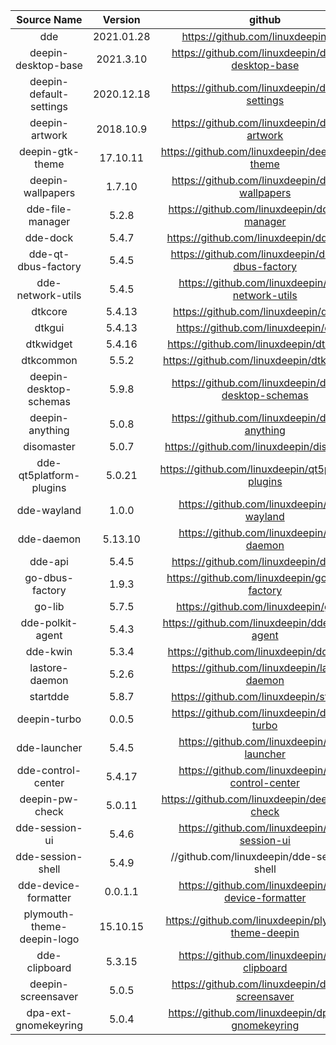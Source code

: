 |        Source Name         |  Version   |                        github                         |                        Download Link                         |
| :------------------------: | :--------: | :---------------------------------------------------: | :----------------------------------------------------------: |
|            dde             | 2021.01.28 |          https://github.com/linuxdeepin/dde           |                                                              |
|    deepin-desktop-base     | 2021.3.10  |  https://github.com/linuxdeepin/deepin-desktop-base   | https://github.com/linuxdeepin/deepin-desktop-base/archive/refs/tags/2021.3.10.tar.gz |
|  deepin-default-settings   | 2020.12.18 |    https://github.com/linuxdeepin/default-settings    | https://github.com/linuxdeepin/default-settings/archive/refs/tags/2020.12.18.tar.gz |
|       deepin-artwork       | 2018.10.9  |     https://github.com/linuxdeepin/deepin-artwork     | https://github.com/linuxdeepin/deepin-artwork/archive/refs/tags/2018.10.9.tar.gz |
|      deepin-gtk-theme      |  17.10.11  |    https://github.com/linuxdeepin/deepin-gtk-theme    | https://github.com/linuxdeepin/deepin-gtk-theme/archive/refs/tags/17.10.11.tar.gz |
|     deepin-wallpapers      |   1.7.10   |   https://github.com/linuxdeepin/deepin-wallpapers    | https://github.com/linuxdeepin/deepin-wallpapers/archive/refs/tags/1.7.10.tar.gz |
|      dde-file-manager      |   5.2.8    |    https://github.com/linuxdeepin/dde-file-manager    |                                                              |
|          dde-dock          |   5.4.7    |        https://github.com/linuxdeepin/dde-dock        | https://github.com/linuxdeepin/dde-dock/archive/refs/tags/5.4.7.tar.gz |
|    dde-qt-dbus-factory     |   5.4.5    |  https://github.com/linuxdeepin/dde-qt-dbus-factory   | https://github.com/linuxdeepin/dde-qt-dbus-factory/archive/refs/tags/5.4.5.tar.gz |
|     dde-network-utils      |   5.4.5    |   https://github.com/linuxdeepin/dde-network-utils    | https://github.com/linuxdeepin/dde-network-utils/archive/refs/tags/5.4.5.tar.gz |
|          dtkcore           |   5.4.13   |        https://github.com/linuxdeepin/dtkcore         | https://github.com/linuxdeepin/dtkcore/archive/refs/tags/5.4.13.tar.gz |
|           dtkgui           |   5.4.13   |         https://github.com/linuxdeepin/dtkgui         | https://github.com/linuxdeepin/dtkgui/archive/refs/tags/5.4.13.tar.gz |
|         dtkwidget          |   5.4.16   |       https://github.com/linuxdeepin/dtkwidget        | https://github.com/linuxdeepin/dtkwidget/archive/refs/tags/5.4.16.tar.gz |
|         dtkcommon          |   5.5.2    |       https://github.com/linuxdeepin/dtkcommon        | https://github.com/linuxdeepin/dtkcommon/archive/refs/tags/5.5.2.tar.gz |
|   deepin-desktop-schemas   |   5.9.8    | https://github.com/linuxdeepin/deepin-desktop-schemas | https://github.com/linuxdeepin/deepin-desktop-schemas/archive/refs/tags/5.9.8.tar.gz |
|      deepin-anything       |   5.0.8    |    https://github.com/linuxdeepin/deepin-anything     |                                                              |
|         disomaster         |   5.0.7    |       https://github.com/linuxdeepin/disomaster       |                                                              |
|  dde-qt5platform-plugins   |   5.0.21   |  https://github.com/linuxdeepin/qt5platform-plugins   | https://github.com/linuxdeepin/qt5platform-plugins/archive/refs/tags/5.0.21.tar.gz |
|        dde-wayland         |   1.0.0    |      https://github.com/linuxdeepin/dde-wayland       | https://github.com/linuxdeepin/dde-wayland/archive/refs/tags/1.0.0.tar.gz |
|         dde-daemon         |  5.13.10   |       https://github.com/linuxdeepin/dde-daemon       | https://github.com/linuxdeepin/dde-daemon/archive/refs/tags/5.13.10.tar.gz |
|          dde-api           |   5.4.5    |        https://github.com/linuxdeepin/dde-api         | https://github.com/linuxdeepin/dde-api/archive/refs/tags/5.4.5.tar.gz |
|      go-dbus-factory       |   1.9.3    |    https://github.com/linuxdeepin/go-dbus-factory     |                                                              |
|           go-lib           |   5.7.5    |         https://github.com/linuxdeepin/go-lib         |                                                              |
|      dde-polkit-agent      |   5.4.3    |    https://github.com/linuxdeepin/dde-polkit-agent    | https://github.com/linuxdeepin/dde-polkit-agent/archive/refs/tags/5.4.3.tar.gz |
|          dde-kwin          |   5.3.4    |        https://github.com/linuxdeepin/dde-kwin        | https://github.com/linuxdeepin/dde-kwin/archive/refs/tags/5.3.4.tar.gz |
|       lastore-daemon       |   5.2.6    |     https://github.com/linuxdeepin/lastore-daemon     | https://github.com/linuxdeepin/lastore-daemon/archive/refs/tags/5.2.6.tar.gz |
|          startdde          |   5.8.7    |        https://github.com/linuxdeepin/startdde        | https://github.com/linuxdeepin/startdde/archive/refs/tags/5.8.7.tar.gz |
|        deepin-turbo        |   0.0.5    |      https://github.com/linuxdeepin/deepin-turbo      | https://github.com/linuxdeepin/deepin-turbo/archive/refs/tags/0.0.5.tar.gz |
|        dde-launcher        |   5.4.5    |      https://github.com/linuxdeepin/dde-launcher      | https://github.com/linuxdeepin/dde-launcher/archive/refs/tags/5.4.5.tar.gz |
|     dde-control-center     |   5.4.17   |   https://github.com/linuxdeepin/dde-control-center   | https://github.com/linuxdeepin/dde-control-center/archive/refs/tags/5.4.17.tar.gz |
|      deepin-pw-check       |   5.0.11   |    https://github.com/linuxdeepin/deepin-pw-check     | https://github.com/linuxdeepin/deepin-pw-check/archive/refs/tags/5.0.11.tar.gz |
|       dde-session-ui       |   5.4.6    |     https://github.com/linuxdeepin/dde-session-ui     | https://github.com/linuxdeepin/dde-session-ui/archive/refs/tags/5.4.6.tar.gz |
|     dde-session-shell      |   5.4.9    |      //github.com/linuxdeepin/dde-session-shell       | https://github.com/linuxdeepin/dde-session-shell/archive/refs/tags/5.4.9.tar.gz |
|    dde-device-formatter    |  0.0.1.1   |  https://github.com/linuxdeepin/dde-device-formatter  | https://github.com/linuxdeepin/dde-device-formatter/archive/refs/tags/0.0.1.1.tar.gz |
| plymouth-theme-deepin-logo |  15.10.15  | https://github.com/linuxdeepin/plymouth-theme-deepin  | https://github.com/linuxdeepin/plymouth-theme-deepin/archive/refs/tags/15.10.15.tar.gz |
|       dde-clipboard        |   5.3.15   |     https://github.com/linuxdeepin/dde-clipboard      |                                                              |
|     deepin-screensaver     |   5.0.5    |   https://github.com/linuxdeepin/deepin-screensaver   | https://github.com/linuxdeepin/deepin-screensaver/archive/refs/tags/5.0.5.tar.gz |
|    dpa-ext-gnomekeyring    |   5.0.4    |  https://github.com/linuxdeepin/dpa-ext-gnomekeyring  | https://github.com/linuxdeepin/dpa-ext-gnomekeyring/archive/refs/tags/5.0.4.tar.gz |